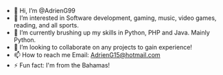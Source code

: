 - 👋 Hi, I’m @AdrienG99
- 👀 I’m interested in Software development, gaming, music, video games, reading, and all sports.
- 🌱 I’m currently brushing up my skills in Python, PHP and Java. Mainly Python.
- 💞️ I’m looking to collaborate on any projects to gain experience!
- 📫 How to reach me Email: AdrienG15@hotmail.com
- ⚡ Fun fact: I'm from the Bahamas!

<!---
AdrienG99/AdrienG99 is a ✨ special ✨ repository because its `README.md` (this file) appears on your GitHub profile.
You can click the Preview link to take a look at your changes.
--->
